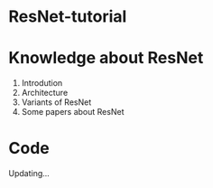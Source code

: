 # ResNet-tutorial

# Knowledge about ResNet
1. Introdution
2. Architecture
3. Variants of ResNet
4. Some papers about ResNet

# Code
Updating...
